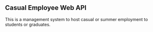 ## Casual Employee Web API

This is a management system to host casual or summer employment to students or graduates.